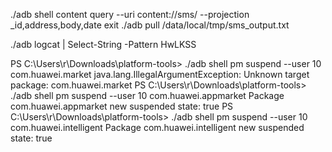 ./adb shell
content query --uri content://sms/ --projection _id,address,body,date
exit
./adb pull /data/local/tmp/sms_output.txt


 ./adb logcat | Select-String -Pattern HwLKSS

 PS C:\Users\r\Downloads\platform-tools> ./adb shell pm suspend --user 10 com.huawei.market
java.lang.IllegalArgumentException: Unknown target package: com.huawei.market
PS C:\Users\r\Downloads\platform-tools> ./adb shell pm suspend --user 10 com.huawei.appmarket
Package com.huawei.appmarket new suspended state: true
PS C:\Users\r\Downloads\platform-tools> ./adb shell pm suspend --user 10 com.huawei.intelligent
Package com.huawei.intelligent new suspended state: true